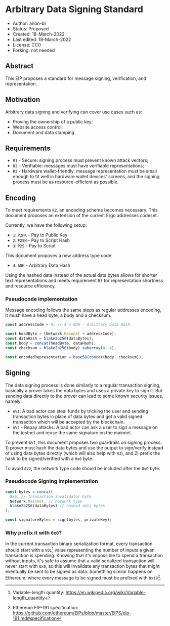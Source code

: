 # Arbitrary Data Signing Standard

- Author: anon-br
- Status: Proposed
- Created: 18-March-2022
- Last edited: 18-March-2022
- License: CC0
- Forking: not needed

## Abstract

This EIP proposes a standard for message signing, verification, and representation.

## Motivation

Arbitrary data signing and verifying can cover use cases such as:

- Proving the ownership of a public key;
- Website access control;
- Document and data stamping.

## Requirements

- `R1` - Secure: signing process must prevent known attack vectors;
- `R2` - Verifiable: messages must have verifiable representations;
- `R3` - Hardware wallet-friendly: message representation must be small enough to fit well in hardware wallet devices' screens, and the signing process must be as resource-efficient as possible.

## Encoding

To meet requirements `R2`, an encoding scheme becomes necessary. This document proposes an extension of the current Ergo addresses codeset.

Currently, we have the following setup:

- `1`: `P2PK` - Pay to Public Key
- `2`: `P2SH` - Pay to Script Hash
- `3`: `P2S` - Pay to Script

This document proposes a new address type code:

- `4`: `ADH` - Arbitrary Data Hash

Using the hashed data instead of the actual data bytes allows for shorter text representations and meets requirement `R3` for representation shortness and resource efficiency.

### Pseudocode implementation

Message encoding follows the same steps as regular addresses encoding, it mush have a head byte, a body and a checksum.

```ts
const addressCode = 4; // 4 = ADH - Arbitrary Data Hash

const headByte = [Network.Mainnet + addressCode];
const dataHash = blake2b256(dataBytes);
const body = concat(headByte, dataHash);
const checksum = blake2b256(body).subarray(0, 4);

const encodedRepresentation = base58(concat(body, checksum));
```

## Signing

The data signing process is done similarly to a regular transaction signing, basically a prover takes the data bytes and uses a private key to sign it. But sending data directly to the prover can lead to some known security issues, namely:

- `AV1`: A bad actor can steal funds by tricking the user and sending transaction bytes in place of data bytes and get a valid signed transaction which will be accepted by the blockchain.
- `AV2` - Repay attacks: A bad actor can ask a user to sign a message on the testnet and reuse the same signature on the mainnet.

To prevent `AV1`, this document proposes two guardrails on signing process: 1) prover must hash the data bytes and use the output to sign/verify instead of using data bytes directly (which will also help with `R3`), and 2) prefix the hash to be signed/verified with a `0x0` byte.

To avoid `AV2`, the network type code should be included after the `0x0` byte.

### Pseudocode Signing Implementation

```ts
const bytes = concat(
  0x0, // transaction invalidator byte
  Network.Mainnet, // network type
  blake2b256(dataBytes) // hashed data bytes
);

const signatureBytes = sign(bytes, privateKey);
```

### Why prefix it with `0x0`?

In the current transaction binary serialization format, every transaction should start with a `VQL`[^1] value representing the number of inputs a given transaction is spending. Knowing that it's impossible to spend a transaction without inputs, it's safe to assume that a valid serialized transaction will never start with `0x0`, so this will invalidate any transaction bytes that might eventually be sent to be signed as data. Something similar happens on Ethereum, where every message to be signed must be prefixed with `0x19`[^2].

[^1]: Variable-length quantity: https://en.wikipedia.org/wiki/Variable-length_quantity
[^2]: Ethereum EIP-191 specification: https://github.com/ethereum/EIPs/blob/master/EIPS/eip-191.md#specification

